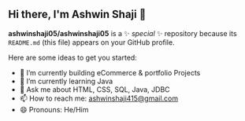 ## Hi there, I'm Ashwin Shaji 👋


**ashwinshaji05/ashwinshaji05** is a ✨ _special_ ✨ repository because its `README.md` (this file) appears on your GitHub profile.

Here are some ideas to get you started:


- 🔭 I’m currently building eCommerce & portfolio Projects 
- 🌱 I’m currently learning Java 
- 💬 Ask me about HTML, CSS, SQL, Java, JDBC
- 📫 How to reach me: ashwinshaji415@gmail.com
- 😄 Pronouns: He/Him




